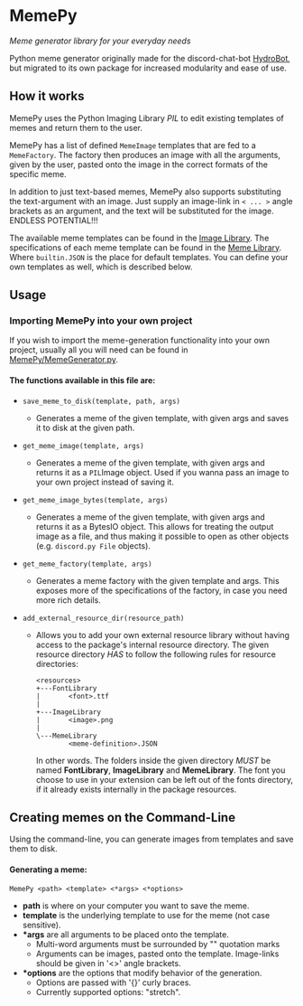 # MemePy

*Meme generator library for your everyday needs*

Python meme generator originally made for the discord-chat-bot [HydroBot](https://github.com/julianbrandt/Hydrobot3), but migrated to its own package for increased modularity and ease of use.

## How it works

MemePy uses the Python Imaging Library *PIL* to edit existing templates of memes and return them to the user.

MemePy has a list of defined `MemeImage` templates that are fed to a `MemeFactory`. The factory then produces an image with all the arguments, given by the user, pasted onto the image in the correct formats of the specific meme.

In addition to just text-based memes, MemePy also supports substituting the text-argument with an image. Just supply an image-link in `< ... >` angle brackets as an argument, and the text will be substituted for the image. ENDLESS POTENTIAL!!!

The available meme templates can be found in the [Image Library](./MemePy/Resources/ImageLibrary). The specifications of each meme template can be found in the [Meme Library](./MemePy/Resources/MemeLibrary). Where `builtin.JSON` is the place for default templates. You can define your own templates as well, which is described below.

## Usage

### Importing MemePy into your own project

If you wish to import the meme-generation functionality into your own project, usually all you will need can be found in [MemePy/MemeGenerator.py](./MemePy/MemeGenerator.py). 

#### The functions available in this file are:

* `save_meme_to_disk(template, path, args)`

  * Generates a meme of the given template, with given args and saves it to disk at the given path.

* `get_meme_image(template, args)`

  * Generates a meme of the given template, with given args and returns it as a `PIL`Image object. Used if you wanna pass an image to your own project instead of saving it.

* `get_meme_image_bytes(template, args)`

  * Generates a meme of the given template, with given args and returns it as a BytesIO object. This allows for treating the output image as a file, and thus making it possible to open as other objects (e.g. `discord.py File` objects).

* `get_meme_factory(template, args)`

  * Generates a meme factory with the given template and args. This exposes more of the specifications of the factory, in case you need more rich details.

* `add_external_resource_dir(resource_path)`

  * Allows you to add your own external resource library without having access to the package's internal resource directory. The given resource directory *HAS* to follow the following rules for resource directories:

    ```
    <resources>
    +---FontLibrary
    |       <font>.ttf
    |
    +---ImageLibrary
    |       <image>.png
    |
    \---MemeLibrary
            <meme-definition>.JSON
    ```

    In other words. The folders inside the given directory *MUST* be named **FontLibrary**, **ImageLibrary** and **MemeLibrary**. The font you choose to use in your extension can be left out of the fonts directory, if it already exists internally in the package resources.



## Creating memes on the Command-Line

Using the command-line, you can generate images from templates and save them to disk.

#### Generating a meme:

```console
MemePy <path> <template> <*args> <*options>
```

- __path__ is where on your computer you want to save the meme.
- __template__ is the underlying template to use for the meme (not case sensitive).
- __\*args__ are all arguments to be placed onto the template.
  - Multi-word arguments must be surrounded by "" quotation marks
  - Arguments can be images, pasted onto the template. Image-links should be given in '<>' angle brackets.
- __\*options__ are the options that modify behavior of the generation.
  - Options are passed with '{}' curly braces.
  - Currently supported options: "stretch".